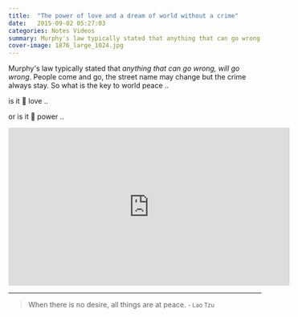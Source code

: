 ```yaml
---
title:  "The power of love and a dream of world without a crime"
date:   2015-09-02 05:27:03
categories: Notes Videos
summary: Murphy's law typically stated that anything that can go wrong, will go wrong.
cover-image: 1876_large_1024.jpg
---
```


Murphy's law typically stated that _anything that can go wrong, will go wrong_. People come and go, the street name may change but the crime always stay. So what is the key to world peace .. 

is it :sparkling_heart: love ..

or is it :muscle: power ..

<iframe width="560" height="315" src="https://www.youtube.com/embed/FEo2ipzypTQ" frameborder="0" allowfullscreen></iframe>


---
> When there is no desire, all things are at peace. 
> <small>- Lao Tzu</small>
